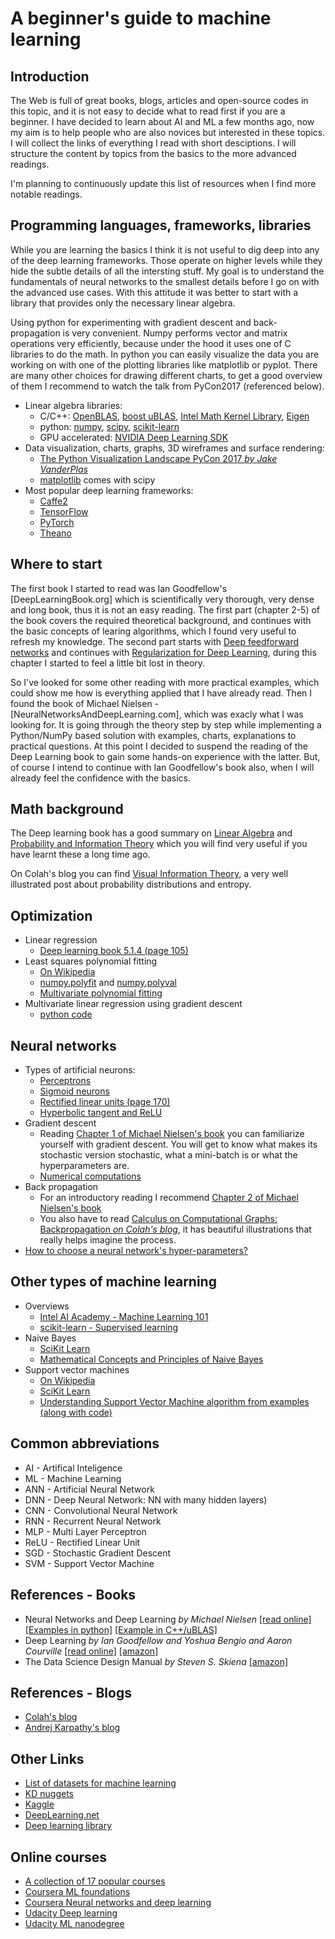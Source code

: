 # A beginner's guide to machine learning

## Introduction
The Web is full of great books, blogs, articles and open-source codes in this topic, and it is not easy to decide what to read first if you are a beginner. I have decided to learn about AI and ML a few months ago, now my aim is to help people who are also novices but interested in these topics. I will collect the links of everything I read with short desciptions. I will structure the content by topics from the basics to the more advanced readings.

I'm planning to continuously update this list of resources when I find more notable readings.

## Programming languages, frameworks, libraries
While you are learning the basics I think it is not useful to dig deep into any of the deep learning frameworks. Those operate on higher levels while they hide the subtle details of all the intersting stuff. My goal is to understand the fundamentals of neural networks to the smallest details before I go on with the advanced use cases. With this attitude it was better to start with a library that provides only the necessary linear algebra.

Using python for experimenting with gradient descent and back-propagation is very convenient. Numpy performs vector and matrix operations very efficiently, because under the hood it uses one of C libraries to do the math. In python you can easily visualize the data you are working on with one of the plotting libraries like matplotlib or pyplot. There are many other choices for drawing different charts, to get a good overview of them I recommend to watch the talk from PyCon2017 (referenced below).
  
  - Linear algebra libraries:
    - C/C++: [OpenBLAS](http://www.openblas.net/), [boost uBLAS](http://www.boost.org/doc/libs/1_65_1/libs/numeric/ublas/doc/index.html), [Intel Math Kernel Library](https://software.intel.com/en-us/mkl), [Eigen](https://eigen.tuxfamily.org/dox/) 
    - python: [numpy](http://www.numpy.org/), [scipy](https://scipy.org/), [scikit-learn](http://scikit-learn.org/stable/)
    - GPU accelerated: [NVIDIA Deep Learning SDK](https://developer.nvidia.com/deep-learning-software)
  - Data visualization, charts, graphs, 3D wireframes and surface rendering:
    - [The Python Visualization Landscape PyCon 2017 *by Jake VanderPlas*](https://youtu.be/FytuB8nFHPQ)
    - [matplotlib](https://matplotlib.org/) comes with scipy
  - Most popular deep learning frameworks:
    - [Caffe2](https://www.caffe2.ai/)
    - [TensorFlow](https://www.tensorflow.org/)
    - [PyTorch](http://pytorch.org/)
    - [Theano](http://deeplearning.net/software/theano/)

## Where to start

The first book I started to read was Ian Goodfellow's [DeepLearningBook.org] which is scientifically very thorough, very dense and long book, thus it is not an easy reading.
The first part (chapter 2-5) of the book covers the required theoretical background, and continues with the basic concepts of learing algorithms, which I found very useful to refresh my knowledge. The second part starts with [Deep feedforward networks](http://www.deeplearningbook.org/contents/mlp.html) and continues with [Regularization for Deep Learning](http://www.deeplearningbook.org/contents/regularization.html), during this chapter I started to feel a little bit lost in theory.

So I've looked for some other reading with more practical examples, which could show me how is everything applied that I have already read. Then I found the book of Michael Nielsen - [NeuralNetworksAndDeepLearning.com], which was exacly what I was looking for.
It is going through the theory step by step while implementing a Python/NumPy based solution with examples, charts, explanations to practical questions. At this point I decided to suspend the reading of the Deep Learning book to gain some hands-on experience with the latter. But, of course I intend to continue with Ian Goodfellow's book also, when I will already feel the confidence with the basics.

## Math background

  The Deep learning book has a good summary on [Linear Algebra](http://www.deeplearningbook.org/contents/linear_algebra.html) and [Probability and Information Theory](http://www.deeplearningbook.org/contents/prob.html) which you will find very useful if you have learnt these a long time ago.
  
  On Colah's blog you can find [Visual Information Theory](http://colah.github.io/posts/2015-09-Visual-Information/), a very well illustrated post about probability distributions and entropy. 

## Optimization
- Linear regression
  - [Deep learning book 5.1.4 (page 105)](http://www.deeplearningbook.org/contents/ml.html)
- Least squares polynomial fitting
  - [On Wikipedia](https://en.wikipedia.org/wiki/Linear_least_squares_(mathematics)#Weighted_linear_least_squares)
  - [numpy.polyfit](https://docs.scipy.org/doc/numpy-1.10.0/reference/generated/numpy.polyfit.html) and [numpy.polyval](https://docs.scipy.org/doc/numpy-1.13.0/reference/generated/numpy.polyval.html)
  - [Multivariate polynomial fitting](https://github.com/mrocklin/multipolyfit)
- Multivariate linear regression using gradient descent
  - [python code](https://gist.github.com/samueljackson92/8148506)

## Neural networks
- Types of artificial neurons:
  - [Perceptrons](http://neuralnetworksanddeeplearning.com/chap1.html#perceptrons)
  - [Sigmoid neurons](http://neuralnetworksanddeeplearning.com/chap1.html#sigmoid_neurons)
  - [Rectified linear units (page 170)](http://www.deeplearningbook.org/contents/mlp.html)
  - [Hyperbolic tangent and ReLU](http://neuralnetworksanddeeplearning.com/chap3.html#other_models_of_artificial_neuron)
- Gradient descent
  - Reading [Chapter 1 of Michael Nielsen's book](http://neuralnetworksanddeeplearning.com/chap1.html#learning_with_gradient_descent) you can familiarize yourself with gradient descent. You will get to know what makes its stochastic version stochastic, what a mini-batch is or what the hyperparameters are.
   - [Numerical computations](http://www.deeplearningbook.org/contents/numerical.html)
- Back propagation
  - For an introductory reading I recommend [Chapter 2 of Michael Nielsen's book](http://neuralnetworksanddeeplearning.com/chap2.html)
  - You also have to read [Calculus on Computational Graphs: Backpropagation *on Colah's blog*](http://colah.github.io/posts/2015-08-Backprop/), it has beautiful illustrations that really helps imagine the process.
- [How to choose a neural network's hyper-parameters?](http://neuralnetworksanddeeplearning.com/chap3.html#how_to_choose_a_neural_network's_hyper-parameters)

## Other types of machine learning
- Overviews
  - [Intel AI Academy - Machine Learning 101](https://software.intel.com/ai-academy/students/kits/machine-learning-101)
  - [scikit-learn - Supervised learning](http://scikit-learn.org/stable/supervised_learning.html)
- Naive Bayes
  - [SciKit Learn](http://scikit-learn.org/stable/modules/naive_bayes.html)
  - [Mathematical Concepts and Principles of Naive Bayes](https://software.intel.com/articles/mathematical-concepts-and-principles-of-naive-bayes)
- Support vector machines
  - [On Wikipedia](https://en.wikipedia.org/wiki/Support_vector_machine)
  - [SciKit Learn](http://scikit-learn.org/stable/modules/svm.html)
  - [Understanding Support Vector Machine algorithm from examples (along with code)](https://www.analyticsvidhya.com/blog/2017/09/understaing-support-vector-machine-example-code/)

## Common abbreviations
- AI - Artifical Inteligence
- ML - Machine Learning
- ANN - Artificial Neural Network
- DNN - Deep Neural Network: NN with many hidden layers)
- CNN - Convolutional Neural Network
- RNN - Recurrent Neural Network
- MLP - Multi Layer Perceptron
- ReLU - Rectified Linear Unit
- SGD - Stochastic Gradient Descent
- SVM - Support Vector Machine

## References - Books
- Neural Networks and Deep Learning *by Michael Nielsen* [[read online]](http://neuralnetworksanddeeplearning.com) [[Examples in python]](https://github.com/mnielsen/neural-networks-and-deep-learning) [[Example in C++/uBLAS]](https://github.com/GarethRichards/Machine-Learning-CPP/blob/master/README.md)
- Deep Learning *by Ian Goodfellow and Yoshua Bengio and Aaron Courville* [[read online]](http://www.deeplearningbook.org) [[amazon]](https://www.amazon.com/dp/0262035618/)
- The Data Science Design Manual *by Steven S. Skiena* [[amazon]](https://www.amazon.com/dp/3319554433/)

## References - Blogs
- [Colah's blog](http://colah.github.io/)
- [Andrej Karpathy's blog](http://karpathy.github.io/)

## Other Links
- [List of datasets for machine learning](https://en.wikipedia.org/wiki/List_of_datasets_for_machine_learning_research)
- [KD nuggets](https://www.kdnuggets.com/)
- [Kaggle](https://www.kaggle.com/)
- [DeepLearning.net](http://deeplearning.net/)
- [Deep learning library](https://www.cse.iitk.ac.in/users/sigml/lec/DeepLearningLib.pdf)

## Online courses
- [A collection of 17 popular courses](https://www.marketingaiinstitute.com/blog/17-artificial-intelligence-courses-to-take-online)
- [Coursera ML foundations](https://www.coursera.org/learn/ml-foundations)
- [Coursera Neural networks and deep learning](https://www.coursera.org/learn/neural-networks-deep-learning)
- [Udacity Deep learning](https://www.udacity.com/course/deep-learning--ud730)
- [Udacity ML nanodegree](https://www.udacity.com/course/machine-learning-engineer-nanodegree--nd009#)
